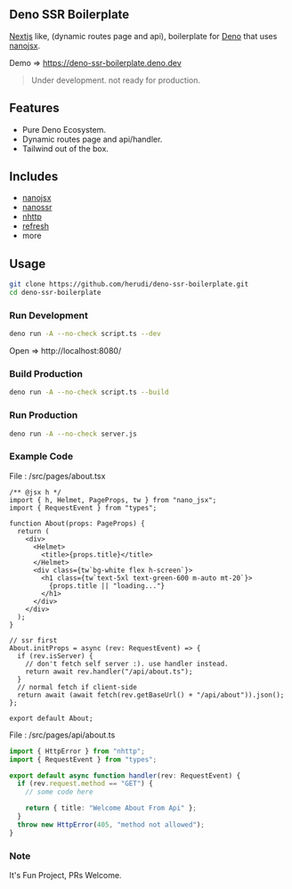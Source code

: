 ## Deno SSR Boilerplate

[Nextjs](https://nextjs.org/) like, (dynamic routes page and api), boilerplate
for [Deno](https://deno.land) that uses [nanojsx](https://nanojsx.io/).

Demo => https://deno-ssr-boilerplate.deno.dev

> Under development. not ready for production.

## Features

- Pure Deno Ecosystem.
- Dynamic routes page and api/handler.
- Tailwind out of the box.

## Includes

- [nanojsx](https://nanojsx.io/)
- [nanossr](https://crux.land/nanossr@0.0.1)
- [nhttp](https://nhttp.deno.dev)
- [refresh](https://deno.land/x/refresh)
- more

## Usage

```bash
git clone https://github.com/herudi/deno-ssr-boilerplate.git
cd deno-ssr-boilerplate
```

### Run Development

```bash
deno run -A --no-check script.ts --dev
```

Open => http://localhost:8080/

### Build Production

```bash
deno run -A --no-check script.ts --build
```

### Run Production

```bash
deno run -A --no-check server.js
```

### Example Code

File : /src/pages/about.tsx

```tsx
/** @jsx h */
import { h, Helmet, PageProps, tw } from "nano_jsx";
import { RequestEvent } from "types";

function About(props: PageProps) {
  return (
    <div>
      <Helmet>
        <title>{props.title}</title>
      </Helmet>
      <div class={tw`bg-white flex h-screen`}>
        <h1 class={tw`text-5xl text-green-600 m-auto mt-20`}>
          {props.title || "loading..."}
        </h1>
      </div>
    </div>
  );
}

// ssr first
About.initProps = async (rev: RequestEvent) => {
  if (rev.isServer) {
    // don't fetch self server :). use handler instead.
    return await rev.handler("/api/about.ts");
  }
  // normal fetch if client-side
  return await (await fetch(rev.getBaseUrl() + "/api/about")).json();
};

export default About;
```

File : /src/pages/api/about.ts

```ts
import { HttpError } from "nhttp";
import { RequestEvent } from "types";

export default async function handler(rev: RequestEvent) {
  if (rev.request.method == "GET") {
    // some code here

    return { title: "Welcome About From Api" };
  }
  throw new HttpError(405, "method not allowed");
}
```

### Note

It's Fun Project, PRs Welcome.
